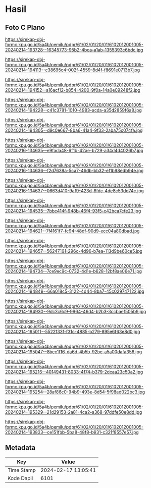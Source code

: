 # Hasil

## Foto C Plano

https://sirekap-obj-formc.kpu.go.id/5a4b/pemilu/pdpr/61/02/01/20/01/6102012001005-20240214-193728--16345773-95b2-4bca-a1ab-1355393c6bdc.jpg

https://sirekap-obj-formc.kpu.go.id/5a4b/pemilu/pdpr/61/02/01/20/01/6102012001005-20240214-194113--c38695c4-002f-4559-8d4f-f8691e0713b7.jpg

https://sirekap-obj-formc.kpu.go.id/5a4b/pemilu/pdpr/61/02/01/20/01/6102012001005-20240214-194152--a16acf12-b854-4200-9f0a-14a0e09248f2.jpg

https://sirekap-obj-formc.kpu.go.id/5a4b/pemilu/pdpr/61/02/01/20/01/6102012001005-20240214-194228--c41c3781-1010-4983-acda-a35d2859f6a8.jpg

https://sirekap-obj-formc.kpu.go.id/5a4b/pemilu/pdpr/61/02/01/20/01/6102012001005-20240214-194305--d9c0e667-8ba6-41a4-9f33-2aba75c074fa.jpg

https://sirekap-obj-formc.kpu.go.id/5a4b/pemilu/pdpr/61/02/01/20/01/6102012001005-20240216-134635--e9fada48-6f1b-42ae-b729-a34d4d4026b7.jpg

https://sirekap-obj-formc.kpu.go.id/5a4b/pemilu/pdpr/61/02/01/20/01/6102012001005-20240216-134636--f2d7638a-5ca7-46db-bb32-ef1b98edb94e.jpg

https://sirekap-obj-formc.kpu.go.id/5a4b/pemilu/pdpr/61/02/01/20/01/6102012001005-20240216-134637--0663d410-9af9-423d-8fdc-4de8c53dd74c.jpg

https://sirekap-obj-formc.kpu.go.id/5a4b/pemilu/pdpr/61/02/01/20/01/6102012001005-20240214-194535--7bbc414f-948b-46f4-93f5-c42bca7cfe23.jpg

https://sirekap-obj-formc.kpu.go.id/5a4b/pemilu/pdpr/61/02/01/20/01/6102012001005-20240214-194621--7f4161f7-fc94-48df-90d9-ecc04a80dbad.jpg

https://sirekap-obj-formc.kpu.go.id/5a4b/pemilu/pdpr/61/02/01/20/01/6102012001005-20240214-194657--56247161-296c-4d96-b7ea-113d9be60ce5.jpg

https://sirekap-obj-formc.kpu.go.id/5a4b/pemilu/pdpr/61/02/01/20/01/6102012001005-20240214-194734--7ce9ec9c-0732-4d1e-b628-12bf8ae06e71.jpg

https://sirekap-obj-formc.kpu.go.id/5a4b/pemilu/pdpr/61/02/01/20/01/6102012001005-20240214-194849--66a018c5-3122-4d44-8ba7-45c029747122.jpg

https://sirekap-obj-formc.kpu.go.id/5a4b/pemilu/pdpr/61/02/01/20/01/6102012001005-20240214-194930--9dc3c6c9-9964-46d4-b2b3-3ccbaef505b9.jpg

https://sirekap-obj-formc.kpu.go.id/5a4b/pemilu/pdpr/61/02/01/20/01/6102012001005-20240214-195011--5522133f-f31c-4885-b279-895e6f63e8d0.jpg

https://sirekap-obj-formc.kpu.go.id/5a4b/pemilu/pdpr/61/02/01/20/01/6102012001005-20240214-195047--8bec1f16-da6d-4b5b-92be-a5a00dafa356.jpg

https://sirekap-obj-formc.kpu.go.id/5a4b/pemilu/pdpr/61/02/01/20/01/6102012001005-20240214-195216--40149431-8033-4f74-b379-2dcaa23c50a2.jpg

https://sirekap-obj-formc.kpu.go.id/5a4b/pemilu/pdpr/61/02/01/20/01/6102012001005-20240214-195254--28af86c0-94b9-493e-8d54-5f98ad022bc3.jpg

https://sirekap-obj-formc.kpu.go.id/5a4b/pemilu/pdpr/61/02/01/20/01/6102012001005-20240214-195329--21d29153-2a81-4ca2-a368-97ddfe50e8dd.jpg

https://sirekap-obj-formc.kpu.go.id/5a4b/pemilu/pdpr/61/02/01/20/01/6102012001005-20240214-193833--ce151fbb-5ba8-48f8-b931-c321f8557e57.jpg


## Metadata

| Key        | Value               |
| ---------- | ------------------- |
| Time Stamp | 2024-02-17 13:05:41 |
| Kode Dapil | 6101                |



